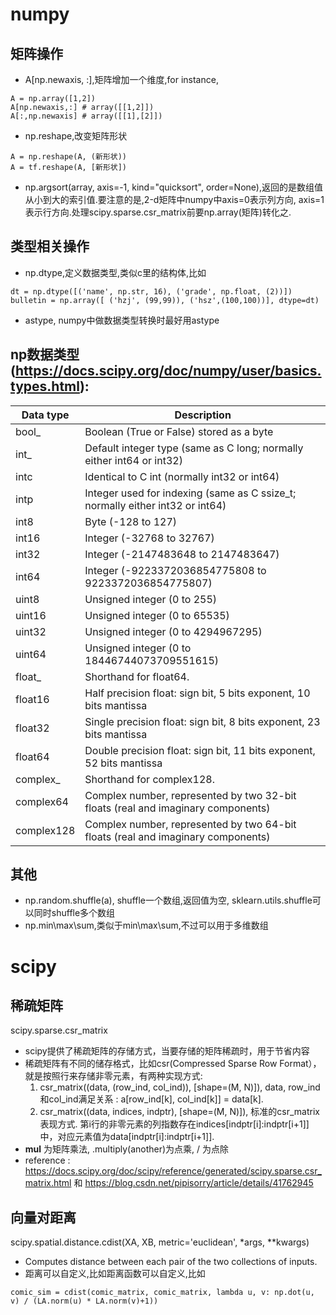 # numpy 
  

## 矩阵操作
- A[np.newaxis, :],矩阵增加一个维度,for instance, 
```
A = np.array([1,2])
A[np.newaxis,:] # array([[1,2]])  
A[:,np.newaxis] # array([[1],[2]])                      
```

 
- np.reshape,改变矩阵形状  
```
A = np.reshape(A, (新形状)) 
A = tf.reshape(A, [新形状])  
```                
         
- np.argsort(array, axis=-1, kind="quicksort", order=None),返回的是数组值从小到大的索引值.要注意的是,2-d矩阵中numpy中axis=0表示列方向, axis=1表示行方向.处理scipy.sparse.csr_matrix前要np.array(矩阵)转化之.                                                                  

## 类型相关操作
- np.dtype,定义数据类型,类似c里的结构体,比如 
```
dt = np.dtype([('name', np.str, 16), ('grade', np.float, (2))])  
bulletin = np.array([ ('hzj', (99,99)), ('hsz',(100,100))], dtype=dt)  
```                
- astype, numpy中做数据类型转换时最好用astype
    
## np数据类型(https://docs.scipy.org/doc/numpy/user/basics.types.html):     
        
|    Data type	| Description |
| -----         | --------    |
|     bool_|	Boolean (True or False) stored as a byte|
|  int_|	Default integer type (same as C long; normally either int64 or int32)|
| intc	|Identical to C int (normally int32 or int64)|
|intp|	Integer used for indexing (same as C ssize_t; normally either int32 or int64)|
|int8|	Byte (-128 to 127)|
|int16|	Integer (-32768 to 32767)|
|int32|	Integer (-2147483648 to 2147483647)|
|int64|	Integer (-9223372036854775808 to 9223372036854775807)|
|uint8|	Unsigned integer (0 to 255)|
|uint16|	Unsigned integer (0 to 65535)|
|uint32	|Unsigned integer (0 to 4294967295)|
|uint64	|Unsigned integer (0 to 18446744073709551615)|
|float_	| Shorthand for float64.|
|float16|	Half precision float: sign bit, 5 bits exponent, 10 bits mantissa|
|float32|	Single precision float: sign bit, 8 bits exponent, 23 bits mantissa|
|float64|	Double precision float: sign bit, 11 bits exponent, 52 bits mantissa|
|complex_	|Shorthand for complex128.|
|complex64	|Complex number, represented by two 32-bit floats (real and imaginary components)|
|complex128	|Complex number, represented by two 64-bit floats (real and imaginary components)|
    

## 其他
- np.random.shuffle(a), shuffle一个数组,返回值为空, sklearn.utils.shuffle可以同时shuffle多个数组 
- np.min\max\sum,类似于min\max\sum,不过可以用于多维数组   
    
# scipy
## 稀疏矩阵
scipy.sparse.csr_matrix 
- scipy提供了稀疏矩阵的存储方式，当要存储的矩阵稀疏时，用于节省内容  
- 稀疏矩阵有不同的储存格式，比如csr(Compressed Sparse Row Format），就是按照行来存储非零元素，有两种实现方式:  
    1. csr_matrix((data, (row_ind, col_ind)), [shape=(M, N)]), data, row_ind和col_ind满足关系 : a[row_ind[k], col_ind[k]] = data[k].  
     2. csr_matrix((data, indices, indptr), [shape=(M, N)]), 标准的csr_matrix表现方式. 第i行的非零元素的列指数存在indices[indptr[i]:indptr[i+1]]中，对应元素值为data[indptr[i]:indptr[i+1]].   
- __mul__ 为矩阵乘法, .multiply(another)为点乘, / 为点除
- reference : https://docs.scipy.org/doc/scipy/reference/generated/scipy.sparse.csr_matrix.html 和 https://blog.csdn.net/pipisorry/article/details/41762945    


## 向量对距离
  scipy.spatial.distance.cdist(XA, XB, metric='euclidean', *args, **kwargs) 
 - Computes distance between each pair of the two collections of inputs.
 - 距离可以自定义,比如距离函数可以自定义,比如
 ```
comic_sim = cdist(comic_matrix, comic_matrix, lambda u, v: np.dot(u, v) / (LA.norm(u) * LA.norm(v)+1))
 ```
